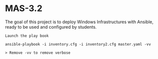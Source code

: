 # MAS-3.2

The goal of this project is to deploy Windows Infrastructures with Ansible, ready to be used and configured by students.

```
Launch the play book 

ansible-playbook -i inventory.cfg -i inventory2.cfg master.yaml -vv

> Remove -vv to remove verbose
```

